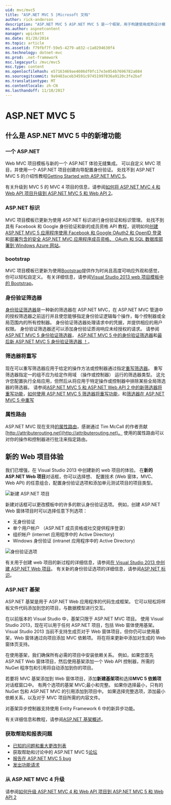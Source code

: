 ```yaml
---
uid: mvc/mvc5
title: "ASP.NET MVC 5 |Microsoft 文档"
author: rick-anderson
description: "ASP.NET MVC 5 ASP.NET MVC 5 是一个框架，用于构建使用成熟设计模式以及 AS.的能力的可缩放的、 基于标准的 web 应用程序..."
ms.author: aspnetcontent
manager: wpickett
ms.date: 01/20/2014
ms.topic: article
ms.assetid: f79fbf7f-59e5-4279-a832-c1a0294630f4
ms.technology: dotnet-mvc
ms.prod: .net-framework
msc.legacyurl: /mvc/mvc5
msc.type: content
ms.openlocfilehash: e57163469ae4606df0fc17e3e054b7696782a084
ms.sourcegitcommit: 9a9483aceb34591c97451997036a9120c3fe2baf
ms.translationtype: MT
ms.contentlocale: zh-CN
ms.lasthandoff: 11/10/2017
---
```

<a name="aspnet-mvc-5"></a>ASP.NET MVC 5
====================
## <a name="whats-new-in-aspnet-mvc-5"></a>什么是 ASP.NET MVC 5 中的新增功能

### <a name="one-aspnet"></a>一个 ASP.NET

Web MVC 项目模板与新的一个 ASP.NET 体验无缝集成。 可以自定义 MVC 项目，并使用一个 ASP.NET 项目创建向导配置身份验证。 处找不到 ASP.NET MVC 5 的介绍性教程[Getting Started with ASP.NET MVC 5](overview/getting-started/introduction/getting-started.md)。

有关升级到 MVC 5 的 MVC 4 项目的信息，请参阅[如何将 ASP.NET MVC 4 和 Web API 项目升级到 ASP.NET MVC 5 和 Web API 2](overview/releases/how-to-upgrade-an-aspnet-mvc-4-and-web-api-project-to-aspnet-mvc-5-and-web-api-2.md)。

### <a name="aspnet-identity"></a>ASP.NET 标识

MVC 项目模板已更新为使用 ASP.NET 标识进行身份验证和标识管理。 处找不到具有 Facebook 和 Google 身份验证和新的成员资格 API 教程，说明如何[创建 ASP.NET MVC 5 应用程序使用 Facebook 和 Google OAuth2 和 OpenID 登录](overview/security/create-an-aspnet-mvc-5-app-with-facebook-and-google-oauth2-and-openid-sign-on.md)和[部署包含的安全 ASP.NET MVC 应用程序成员资格、 OAuth 和 SQL 数据库部署到 Windows Azure 网站](https://docs.microsoft.com/aspnet/core/security/authorization/secure-data)。

### <a name="bootstrap"></a>bootstrap

MVC 项目模板已更新为使用[Bootstrap](http://getbootstrap.com/)提供作为时尚且高度可响应外观和感觉，你可以轻松自定义。 有关详细信息，请参阅[Visual Studio 2013 web 项目模板中的 Bootstrap](../visual-studio/overview/2013/creating-web-projects-in-visual-studio.md#bootstrap)。

### <a name="authentication-filters"></a>身份验证筛选器

[身份验证筛选器](http://www.dotnetcurry.com/showarticle.aspx?ID=957)是一种新的筛选器在 ASP.NET MVC，在 ASP.NET MVC 管道中的授权筛选器之前运行并且使您能够指定身份验证逻辑每个操作，每个控制器或全局范围内的所有控制器。 身份验证筛选器处理请求中的凭据，并提供相应的用户权限。 身份验证筛选器还可以添加身份验证质询响应未经授权的请求。 请参阅[ASP.NET MVC 5 身份验证筛选器](http://www.dotnetcurry.com/showarticle.aspx?ID=957)， [ASP.NET MVC 5 中的身份验证筛选器](http://theshravan.net/blog/authentication-filters-in-asp-net-mvc-5/)和[最后新 ASP.NET MVC 5 身份验证筛选器 ！](http://hackwebwith.net/finally-the-new-asp-net-mvc-5-authentication-filters/)。

### <a name="filter-overrides"></a>筛选器将重写

现在可以重写筛选器应用于给定的操作方法或控制器通过指定[重写筛选器](http://www.davidhayden.me/blog/filter-overrides-in-asp-net-mvc-5)。 重写筛选器指定一的组不应为给定作用域 （操作或控制器） 运行的筛选器类型。 这允许您配置执行全局应用，但然后从将应用于特定操作或控制器中排除某些全局筛选器的筛选器。 请参阅[ASP.NET MVC 5 和 ASP.NET Web API 2 中的新筛选器将重写功能](https://weblogs.asp.net/imranbaloch/archive/2013/09/25/new-filter-overrides-in-asp-net-mvc-5-and-asp-net-web-api-2.aspx)，[如何使用 ASP.NET MVC 5 筛选器将重写功能](http://hackwebwith.net/how-to-use-the-asp-net-mvc-5-filter-overrides-feature/)，和[筛选器在 ASP.NET MVC 5 中重写](http://www.davidhayden.me/blog/filter-overrides-in-asp-net-mvc-5)

### <a name="attribute-routing"></a>属性路由

ASP.NET MVC 现在支持[的属性路由](https://blogs.msdn.com/b/webdev/archive/2013/10/17/attribute-routing-in-asp-net-mvc-5.aspx)，感谢通过 Tim McCall 的作者贡献[http://attributerouting.net](http://attributerouting.net)。 使用的属性路由可以对你的操作和控制器进行批注来指定路由。

## <a name="new-web-project-experience"></a>新的 Web 项目体验

我们已增强，在 Visual Studio 2013 中创建新的 web 项目的体验。 在**新的 ASP.NET Web 项目**对话框，你可以选择想、 配置技术 (Web 窗体，MVC、 Web API) 的任意组合，配置身份验证选项和添加单元测试项目的项目类型。

![新建 ASP.NET 项目](mvc5/_static/image1.png)

新建对话框可以更改模板中的许多的默认身份验证选项。 例如，创建 ASP.NET Web 窗体项目时可以选择任意下列选项：

- 无身份验证
- 单个用户帐户 （ASP.NET 成员资格或社交提供程序登录）
- 组织帐户 (internet 应用程序中的 Active Directory)
- Windows 身份验证 (intranet 应用程序中的 Active Directory)

![身份验证选项](mvc5/_static/image2.png)

有关用于创建 web 项目的新过程的详细信息，请参阅[在 Visual Studio 2013 中创建 ASP.NET Web 项目](../visual-studio/overview/2013/creating-web-projects-in-visual-studio.md)。 有关新的身份验证选项的详细信息，请参阅[ASP.NET 标识](../identity/overview/index.md)。

<a id="scaffold"></a>
### <a name="aspnet-scaffolding"></a>ASP.NET 基架

ASP.NET 基架是用于 ASP.NET Web 应用程序的代码生成框架。 它可以轻松将样板文件代码添加到您的项目，与数据模型进行交互。

在以前版本的 Visual Studio 中，基架只限于 ASP.NET MVC 项目。 使用 Visual Studio 2013，现在可以用于任何 ASP.NET 项目，包括 Web 窗体使用基架。 Visual Studio 2013 当前不支持生成页对于 Web 窗体项目，但你仍可以使用基架，Web 窗体通过向项目添加 MVC 依赖项。 将在将来更新中添加对生成的 Web 窗体页支持。

在使用基架，我们确保所有必需的项目中安装依赖关系。 例如，如果您首先 ASP.NET Web 窗体项目，然后使用基架添加一个 Web API 控制器，所需的 NuGet 程序包和引用将自动添加到你的项目。

若要将 MVC 基架添加到 Web 窗体项目，添加**新建基架项**和选择**MVC 5 依赖项**对话框窗口中。 有两个选项的基架 MVC;最小和完整。 如果你选择最小，只有的 NuGet 包和 ASP.NET MVC 的引用添加到项目中。 如果选择完整选项，添加最小依赖关系，以及对于 MVC 项目所需的内容文件。

对基架异步控制器支持使用 Entity Framework 6 中的新异步功能。

有关详细信息和教程，请参阅[ASP.NET 基架概述](../visual-studio/overview/2013/aspnet-scaffolding-overview.md)。

### <a name="getting-help-and-reporting-issues"></a>获取帮助和报表问题

- [已知的问题和重大更改列表](../visual-studio/overview/2013/release-notes.md#knownissues)
- 获取帮助和讨论中的 ASP.NET MVC 5[论坛](https://forums.asp.net/1146.aspx)
- [报告在 ASP.NET MVC 5 bug](https://github.com/aspnet/AspNetWebStack/issues)
- [发出功能请求](http://aspnet.uservoice.com/forums/41201-asp-net-mvc)

### <a name="upgrading-from-aspnet-mvc-4"></a>从 ASP.NET MVC 4 升级

请参阅[如何升级 ASP.NET MVC 4 和 Web API 项目到 ASP.NET MVC 5 和 Web API 2](overview/releases/how-to-upgrade-an-aspnet-mvc-4-and-web-api-project-to-aspnet-mvc-5-and-web-api-2.md)
